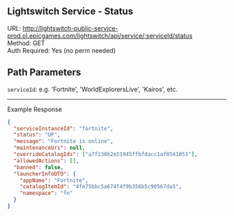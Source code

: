 ## Lightswitch Service - Status

URL: http://lightswitch-public-service-prod.ol.epicgames.com/lightswitch/api/service/:serviceId/status \
Method: GET \
Auth Required: Yes (no perm needed)

## Path Parameters

`serviceId`: e.g. 'Fortnite', 'WorldExplorersLive', 'Kairos', etc.

---

Example Response

```json
{
  "serviceInstanceId": "fortnite",
  "status": "UP",
  "message": "Fortnite is online",
  "maintenanceUri": null,
  "overrideCatalogIds": ["a7f138b2e51945ffbfdacc1af0541053"],
  "allowedActions": [],
  "banned": false,
  "launcherInfoDTO": {
    "appName": "Fortnite",
    "catalogItemId": "4fe75bbc5a674f4f9b356b5c90567da5",
    "namespace": "fn"
  }
}
```
